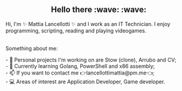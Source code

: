 <h2 style="text-align: center;">Hello there :wave: :wave: </h2>
Hi, I'm ✨ Mattia Lancellotti ✨ and I work as an IT Technician. I enjoy programming, scripting, reading and playing videogames.</br></br>

<p>Something about me: </p>
- 🔭 Personal projects I'm working on are Stow (clone), Arrubo and CV; </br>
- 🌱 Currently learning Golang, PowerShell and x86 assembly; </br>
- 📫 If you want to contact me 👉lancellottimattia@pm.me👈; </br>
- 💻 Areas of interest are Application Developer, Game developer. </br>
<!--
**mattialancellotti/mattialancellotti** is a ✨ _special_ ✨ repository because its `README.md` (this file) appears on your GitHub profile.

Here are some ideas to get you started:

- 🔭 I’m currently working on ...
- 🌱 I’m currently learning ...
- 👯 I’m looking to collaborate on ...
- 🤔 I’m looking for help with ...
- 💬 Ask me about ...
- 📫 How to reach me: ...
- 😄 Pronouns: ...
- ⚡ Fun fact: ...
-->
